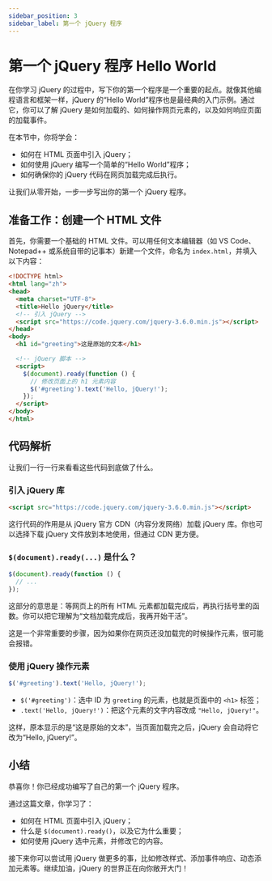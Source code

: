```yaml
---
sidebar_position: 3
sidebar_label: 第一个 jQuery 程序
---
```


# 第一个 jQuery 程序 Hello World

在你学习 jQuery 的过程中，写下你的第一个程序是一个重要的起点。就像其他编程语言和框架一样，jQuery 的“Hello World”程序也是最经典的入门示例。通过它，你可以了解 jQuery 是如何加载的、如何操作网页元素的，以及如何响应页面的加载事件。

在本节中，你将学会：

- 如何在 HTML 页面中引入 jQuery；
- 如何使用 jQuery 编写一个简单的“Hello World”程序；
- 如何确保你的 jQuery 代码在网页加载完成后执行。

让我们从零开始，一步一步写出你的第一个 jQuery 程序。



## 准备工作：创建一个 HTML 文件

首先，你需要一个基础的 HTML 文件。可以用任何文本编辑器（如 VS Code、Notepad++ 或系统自带的记事本）新建一个文件，命名为 `index.html`，并填入以下内容：

```html showLineNumbers title="index.html"
<!DOCTYPE html>
<html lang="zh">
<head>
  <meta charset="UTF-8">
  <title>Hello jQuery</title>
  <!-- 引入 jQuery -->
  <script src="https://code.jquery.com/jquery-3.6.0.min.js"></script>
</head>
<body>
  <h1 id="greeting">这是原始的文本</h1>

  <!-- jQuery 脚本 -->
  <script>
    $(document).ready(function () {
      // 修改页面上的 h1 元素内容
      $('#greeting').text('Hello, jQuery!');
    });
  </script>
</body>
</html>
```



## 代码解析

让我们一行一行来看看这些代码到底做了什么。

### 引入 jQuery 库

```html showLineNumbers
<script src="https://code.jquery.com/jquery-3.6.0.min.js"></script>
```

这行代码的作用是从 jQuery 官方 CDN（内容分发网络）加载 jQuery 库。你也可以选择下载 jQuery 文件放到本地使用，但通过 CDN 更方便。

### `$(document).ready(...)` 是什么？

```javascript showLineNumbers
$(document).ready(function () {
  // ...
});
```

这部分的意思是：等网页上的所有 HTML 元素都加载完成后，再执行括号里的函数。你可以把它理解为“文档加载完成后，我再开始干活”。

这是一个非常重要的步骤，因为如果你在网页还没加载完的时候操作元素，很可能会报错。

### 使用 jQuery 操作元素

```javascript showLineNumbers
$('#greeting').text('Hello, jQuery!');
```

- `$('#greeting')`：选中 ID 为 `greeting` 的元素，也就是页面中的 `<h1>` 标签；
- `.text('Hello, jQuery!')`：把这个元素的文字内容改成 `"Hello, jQuery!"`。

这样，原本显示的是“这是原始的文本”，当页面加载完之后，jQuery 会自动将它改为“Hello, jQuery!”。



## 小结

恭喜你！你已经成功编写了自己的第一个 jQuery 程序。

通过这篇文章，你学习了：

- 如何在 HTML 页面中引入 jQuery；
- 什么是 `$(document).ready()`，以及它为什么重要；
- 如何使用 jQuery 选中元素，并修改它的内容。

接下来你可以尝试用 jQuery 做更多的事，比如修改样式、添加事件响应、动态添加元素等。继续加油，jQuery 的世界正在向你敞开大门！



